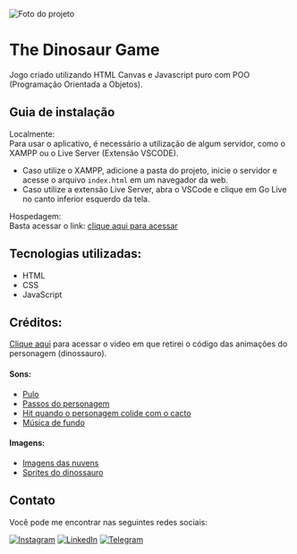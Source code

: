 ![Foto do projeto](https://github.com/lezzin/the_dinosaur_game/assets/103830032/51875bf9-6b62-4a5c-8634-63894b75d140)

# The Dinosaur Game

Jogo criado utilizando HTML Canvas e Javascript puro com POO (Programação Orientada a Objetos).

## Guia de instalação

Localmente:<br>
Para usar o aplicativo, é necessário a utilização de algum servidor, como o XAMPP ou o Live Server (Extensão VSCODE). 
* Caso utilize o XAMPP, adicione a pasta do projeto, inicie o servidor e acesse o arquivo `index.html` em um navegador da web. <br>
* Caso utilize a extensão Live Server, abra o VSCode e clique em Go Live no canto inferior esquerdo da tela.

Hospedagem:<br>
Basta acessar o link: [clique aqui para acessar](https://dinosaurgame.vercel.app/)

## Tecnologias utilizadas:

* HTML
* CSS
* JavaScript

## Créditos:

[Clique aqui](https://www.youtube.com/watch?v=yTlmOpW6kOc) para acessar o video em que retirei o código das animações do personagem (dinossauro).

#### Sons:
- [Pulo](https://opengameart.org/content/platformer-jumping-sounds)
- [Passos do personagem](https://opengameart.org/content/footsteps-on-different-surfaces)
- [Hit quando o personagem colide com o cacto](https://opengameart.org/content/short-impact)
- [Música de fundo](https://opengameart.org/content/platformer-game-music-pack) 

#### Imagens:
- [Imagens das nuvens](https://opengameart.org/content/2d-clouds-pack)
- [Sprites do dinossauro](https://www.gameart2d.com/free-dino-sprites.html)

## Contato
Você pode me encontrar nas seguintes redes sociais:

[![Instagram](https://img.shields.io/badge/Instagram-E4405F?style=for-the-badge&logo=instagram&logoColor=white)](https://www.instagram.com/leandroadrian_/)
[![LinkedIn](https://img.shields.io/badge/LinkedIn-0077B5?style=for-the-badge&logo=linkedin&logoColor=white)](https://www.linkedin.com/in/leandro-adrian)
[![Telegram](https://img.shields.io/badge/Telegram-2CA5E0?style=for-the-badge&logo=telegram&logoColor=white)](https://t.me/LeandroAdrian)
